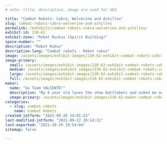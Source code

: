 ```yaml
---
# note: title, description, image are used for SEO

title: "Combat Robots- Cobra, Wolverine and Achilles"
slug: combat-robots-cobra-wolverine-and-achilles
permalink: /exhibits/combat-robots-cobra-wolverine-and-achilles/
exhibit-id: 21R-62
exhibit-zone: "Robot Ruckus (Spirit Building)"
space-number: ""
description: "Robot Rukus"
description-long: "Combat robots - Robot rukus"
image: /assets/images/exhibit-images/21R-62-exhibit-combat-robots-cobra-wolverine-and-achilles-c58ddd8f-cbaa-46f1-9342-97299ec65b5c-large.jpeg
image-primary: 
  small: /assets/images/exhibit-images/21R-62-exhibit-combat-robots-cobra-wolverine-and-achilles-c58ddd8f-cbaa-46f1-9342-97299ec65b5c-small.jpeg
  medium: /assets/images/exhibit-images/21R-62-exhibit-combat-robots-cobra-wolverine-and-achilles-c58ddd8f-cbaa-46f1-9342-97299ec65b5c-medium.jpeg
  large: /assets/images/exhibit-images/21R-62-exhibit-combat-robots-cobra-wolverine-and-achilles-c58ddd8f-cbaa-46f1-9342-97299ec65b5c-large.jpeg
  full: /assets/images/exhibit-images/21R-62-exhibit-combat-robots-cobra-wolverine-and-achilles-c58ddd8f-cbaa-46f1-9342-97299ec65b5c-full.jpeg
maker: 
  name: "Go Team VALIENTE!"
  description: "My 6 year old loves the show battlebots and asked me one day help him build a robot. I am an ER nurse and have zero engineering experience but I love my son and I&#039;m trying to encourage his fascination with engineering. We work together on all our robots and can&#039;t wait to show what we can do!"
  image-primary: /assets/images/exhibit-images/21R-62-maker-combat-robots-cobra-wolverine-and-achilles-6d3f8c6e-c056-4572-bf7d-56b4289b07ef-medium.jpeg
categories: 
  - slug: combat-robots
    name: Combat Robots
created-jotform: "2021-09-20 14:01:23"
last-modified-jotform: "2021-09-22 20:14:31"
last-exported: "2021-10-29 19:54:04"
sitemap: false

---
```

